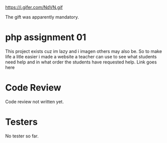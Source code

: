 https://i.gifer.com/NdVN.gif

The gift was apparently mandatory.

# php assignment 01

This project exists cuz im lazy and i imagen others may also be.
So to make life a litle easier i made a website a teacher can use to see what students need help and in what order the students have requested help.
Link goes here

# Code Review

Code review not written yet.

# Testers

No tester so far.
